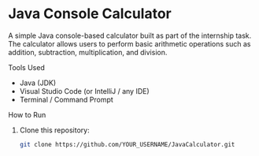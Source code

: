 # Java Console Calculator
A simple Java console-based calculator built as part of the internship task.  
The calculator allows users to perform basic arithmetic operations such as addition, subtraction, multiplication, and division.

 Tools Used
- Java (JDK)
- Visual Studio Code (or IntelliJ / any IDE)
- Terminal / Command Prompt

How to Run
1. Clone this repository:
   ```bash
   git clone https://github.com/YOUR_USERNAME/JavaCalculator.git

